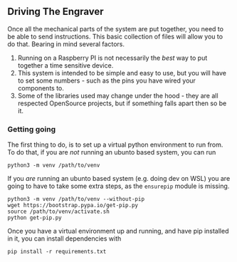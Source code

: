 ## Driving The Engraver

Once all the mechanical parts of the system are put together, you need to be
able to send instructions. This basic collection of files will allow you to do
that. Bearing in mind several factors.

1. Running on a Raspberry PI is not necessarily the _best_ way to put together a
   time sensitive device.
1. This system is intended to be simple and easy to use, but you will have to
   set some numbers - such as the pins you have wired your components to.
1. Some of the libraries used may change under the hood - they are all respected
   OpenSource projects, but if something falls apart then so be it.

### Getting going

The first thing to do, is to set up a virtual python environment to run from. To
do that, if you are _not_ running an ubunto based system, you can run
```
python3 -m venv /path/to/venv
```

If you _are_ running an ubunto based system (e.g. doing dev on WSL) you are
going to have to take some extra steps, as the `ensurepip` module is missing.

```
python3 -m venv /path/to/venv --without-pip
wget https://bootstrap.pypa.io/get-pip.py
source /path/to/venv/activate.sh
python get-pip.py
```

Once you have a virtual environment up and running, and have pip installed in
it, you can install dependencies with
```
pip install -r requirements.txt
```

